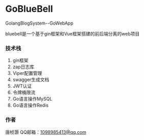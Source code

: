 # GoBlueBell
GolangBlogSystem--GoWebApp

bluebell是一个基于gin框架和Vue框架搭建的前后端分离的web项目

### 技术栈
1. gin框架
2. zap日志库
3. Viper配置管理
4. swagger生成文档
5. JWT认证
6. 令牌桶限流
7. Go语言操作MySQL
8. Go语言操作Redis






### 作者
唐桢灏 QQ邮箱：1098985413@qq.com
